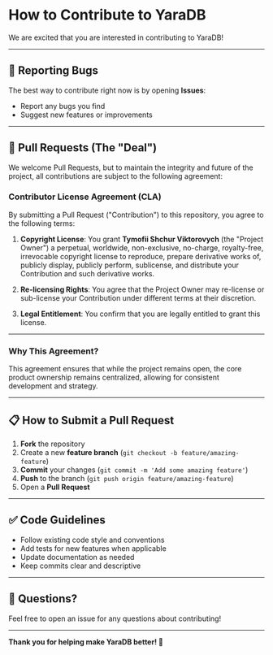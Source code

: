 # How to Contribute to YaraDB

We are excited that you are interested in contributing to YaraDB!

---

## 🐞 Reporting Bugs

The best way to contribute right now is by opening **Issues**:

- Report any bugs you find
- Suggest new features or improvements

---

## 🚀 Pull Requests (The "Deal")

We welcome Pull Requests, but to maintain the integrity and future of the project, all contributions are subject to the following agreement:

### Contributor License Agreement (CLA)

By submitting a Pull Request ("Contribution") to this repository, you agree to the following terms:

1. **Copyright License**: You grant **Tymofii Shchur Viktorovych** (the "Project Owner") a perpetual, worldwide, non-exclusive, no-charge, royalty-free, irrevocable copyright license to reproduce, prepare derivative works of, publicly display, publicly perform, sublicense, and distribute your Contribution and such derivative works.

2. **Re-licensing Rights**: You agree that the Project Owner may re-license or sub-license your Contribution under different terms at their discretion.

3. **Legal Entitlement**: You confirm that you are legally entitled to grant this license.

---

### Why This Agreement?

This agreement ensures that while the project remains open, the core product ownership remains centralized, allowing for consistent development and strategy.

---

## 📋 How to Submit a Pull Request

1. **Fork** the repository
2. Create a new **feature branch** (`git checkout -b feature/amazing-feature`)
3. **Commit** your changes (`git commit -m 'Add some amazing feature'`)
4. **Push** to the branch (`git push origin feature/amazing-feature`)
5. Open a **Pull Request**

---

## ✅ Code Guidelines

- Follow existing code style and conventions
- Add tests for new features when applicable
- Update documentation as needed
- Keep commits clear and descriptive

---

## 💬 Questions?

Feel free to open an issue for any questions about contributing!

---

**Thank you for helping make YaraDB better! 🙏**
